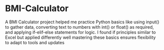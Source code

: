 # BMI-Calculator
A BMI Calculator project helped me practice Python basics like using input() to gather data, converting text to numbers with int() or float() as required, and applying if-elif-else statements for logic. I found if principles similar to Excel but applied differently well mastering these basics ensures flexibility to adapt to tools and updates
